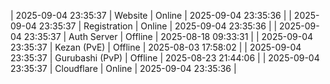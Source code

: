 | 2025-09-04 23:35:37 | Website | Online | 2025-09-04 23:35:36 |
| 2025-09-04 23:35:37 | Registration | Online | 2025-09-04 23:35:36 |
| 2025-09-04 23:35:37 | Auth Server | Offline | 2025-08-18 09:33:31 |
| 2025-09-04 23:35:37 | Kezan (PvE) | Offline | 2025-08-03 17:58:02 |
| 2025-09-04 23:35:37 | Gurubashi (PvP) | Offline | 2025-08-23 21:44:06 |
| 2025-09-04 23:35:37 | Cloudflare | Online | 2025-09-04 23:35:36 |
